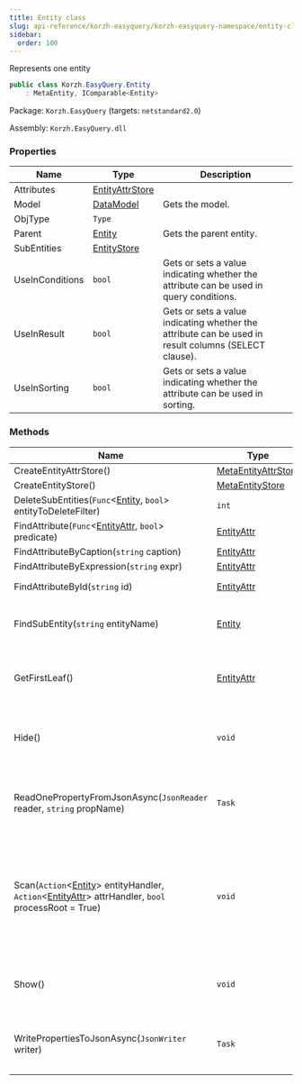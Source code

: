 ```yaml
---
title: Entity class
slug: api-reference/korzh-easyquery/korzh-easyquery-namespace/entity-class
sidebar:
  order: 100
---
```


Represents one entity
```csharp
public class Korzh.EasyQuery.Entity
    : MetaEntity, IComparable<Entity>

```
Package: `Korzh.EasyQuery` (targets: `netstandard2.0`)

Assembly: `Korzh.EasyQuery.dll`

### Properties

| Name | Type | Description | 
| --- | --- | --- | 
| Attributes | [EntityAttrStore](/easyquery/docs/api-reference/korzh-easyquery/korzh-easyquery-namespace/entityattrstore-class) |  | 
| Model | [DataModel](/easyquery/docs/api-reference/korzh-easyquery/korzh-easyquery-namespace/datamodel-class) | Gets the model. | 
| ObjType | `Type` |  | 
| Parent | [Entity](/easyquery/docs/api-reference/korzh-easyquery/korzh-easyquery-namespace/entity-class) | Gets the parent entity. | 
| SubEntities | [EntityStore](/easyquery/docs/api-reference/korzh-easyquery/korzh-easyquery-namespace/entitystore-class) |  | 
| UseInConditions | `bool` | Gets or sets a value indicating whether the attribute can be used in query conditions. | 
| UseInResult | `bool` | Gets or sets a value indicating whether the attribute can be used in result columns (SELECT clause). | 
| UseInSorting | `bool` | Gets or sets a value indicating whether the attribute can be used in sorting. | 


### Methods

| Name | Type | Description | 
| --- | --- | --- | 
| CreateEntityAttrStore() | [MetaEntityAttrStore](/easyquery/docs/api-reference/easydata-core/easydata-namespace/metaentityattrstore-class) |  | 
| CreateEntityStore() | [MetaEntityStore](/easyquery/docs/api-reference/easydata-core/easydata-namespace/metaentitystore-class) |  | 
| DeleteSubEntities(`Func`&lt;[Entity](/easyquery/docs/api-reference/korzh-easyquery/korzh-easyquery-namespace/entity-class), `bool`&gt; entityToDeleteFilter) | `int` | Deletes the sub-entities. | 
| FindAttribute(`Func`&lt;[EntityAttr](/easyquery/docs/api-reference/korzh-easyquery/korzh-easyquery-namespace/entityattr-class), `bool`&gt; predicate) | [EntityAttr](/easyquery/docs/api-reference/korzh-easyquery/korzh-easyquery-namespace/entityattr-class) |  | 
| FindAttributeByCaption(`string` caption) | [EntityAttr](/easyquery/docs/api-reference/korzh-easyquery/korzh-easyquery-namespace/entityattr-class) |  | 
| FindAttributeByExpression(`string` expr) | [EntityAttr](/easyquery/docs/api-reference/korzh-easyquery/korzh-easyquery-namespace/entityattr-class) |  | 
| FindAttributeById(`string` id) | [EntityAttr](/easyquery/docs/api-reference/korzh-easyquery/korzh-easyquery-namespace/entityattr-class) | Finds the attribute by its ID. | 
| FindSubEntity(`string` entityName) | [Entity](/easyquery/docs/api-reference/korzh-easyquery/korzh-easyquery-namespace/entity-class) | Finds a sub-entity in current entity by its name. | 
| GetFirstLeaf() | [EntityAttr](/easyquery/docs/api-reference/korzh-easyquery/korzh-easyquery-namespace/entityattr-class) | Gets the first attribute in all attributes and sub-entities of the current entity. | 
| Hide() | `void` | Hides this entity (turns off UseInConditions, UseInResult and UseInSorting) | 
| ReadOnePropertyFromJsonAsync(`JsonReader` reader, `string` propName) | `Task` | Reads one entity property from JSON (asynchronous way) or skips unused. | 
| Scan(`Action`&lt;[Entity](/easyquery/docs/api-reference/korzh-easyquery/korzh-easyquery-namespace/entity-class)&gt; entityHandler, `Action`&lt;[EntityAttr](/easyquery/docs/api-reference/korzh-easyquery/korzh-easyquery-namespace/entityattr-class)&gt; attrHandler, `bool` processRoot = True) | `void` | Scans all child entities and attributes (including this one one) calls entityHandler and attrHanlder delegates (correspondingly) for each of them | 
| Show() | `void` | Shows this entity (turns on UseInConditions, UseInResult and UseInSorting) | 
| WritePropertiesToJsonAsync(`JsonWriter` writer) | `Task` | Writes entity's properties to JSON (asynchronous way). |
